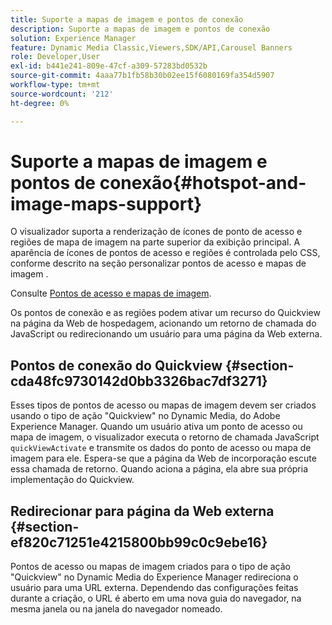```yaml
---
title: Suporte a mapas de imagem e pontos de conexão
description: Suporte a mapas de imagem e pontos de conexão
solution: Experience Manager
feature: Dynamic Media Classic,Viewers,SDK/API,Carousel Banners
role: Developer,User
exl-id: b441e241-809e-47cf-a309-57283bd0532b
source-git-commit: 4aaa77b1fb58b30b02ee15f6080169fa354d5907
workflow-type: tm+mt
source-wordcount: '212'
ht-degree: 0%

---
```


# Suporte a mapas de imagem e pontos de conexão{#hotspot-and-image-maps-support}

O visualizador suporta a renderização de ícones de ponto de acesso e regiões de mapa de imagem na parte superior da exibição principal. A aparência de ícones de pontos de acesso e regiões é controlada pelo CSS, conforme descrito na seção personalizar pontos de acesso e mapas de imagem .

Consulte [Pontos de acesso e mapas de imagem](../../c-html5-aem-asset-viewers/c-html5-aem-carousel/c-html5-aem-carousel-customizingviewer/r-html5-aem-carousel-customize-hotspots-imagemaps.md#reference-2ac3cc414ef2467390bf53145f1d8d74).

Os pontos de conexão e as regiões podem ativar um recurso do Quickview na página da Web de hospedagem, acionando um retorno de chamada do JavaScript ou redirecionando um usuário para uma página da Web externa.

## Pontos de conexão do Quickview {#section-cda48fc9730142d0bb3326bac7df3271}

Esses tipos de pontos de acesso ou mapas de imagem devem ser criados usando o tipo de ação &quot;Quickview&quot; no Dynamic Media, do Adobe Experience Manager. Quando um usuário ativa um ponto de acesso ou mapa de imagem, o visualizador executa o retorno de chamada JavaScript `quickViewActivate` e transmite os dados do ponto de acesso ou mapa de imagem para ele. Espera-se que a página da Web de incorporação escute essa chamada de retorno. Quando aciona a página, ela abre sua própria implementação do Quickview.

## Redirecionar para página da Web externa {#section-ef820c71251e4215800bb99c0c9ebe16}

Pontos de acesso ou mapas de imagem criados para o tipo de ação &quot;Quickview&quot; no Dynamic Media do Experience Manager redireciona o usuário para uma URL externa. Dependendo das configurações feitas durante a criação, o URL é aberto em uma nova guia do navegador, na mesma janela ou na janela do navegador nomeado.
